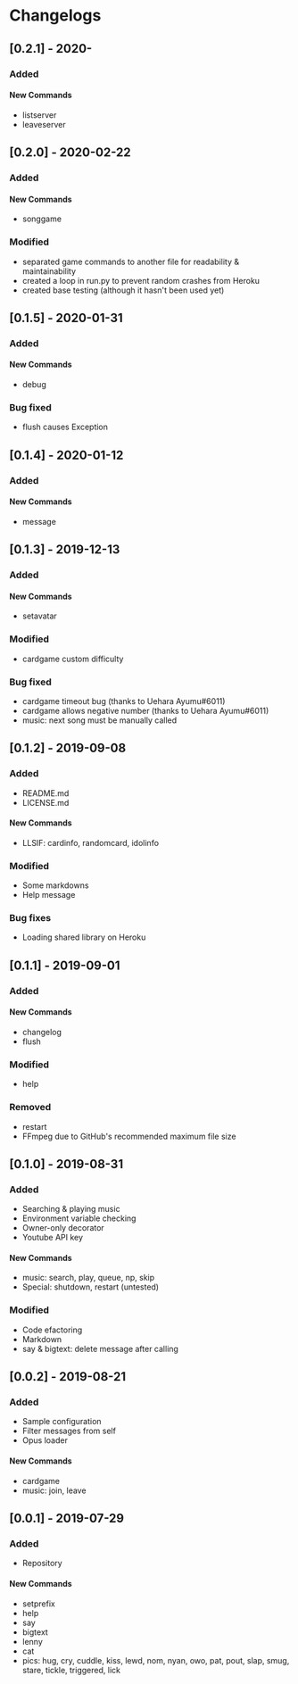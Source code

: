 # Changelogs

## [0.2.1] - 2020-
### Added
#### New Commands
- listserver
- leaveserver

## [0.2.0] - 2020-02-22
### Added
#### New Commands
- songgame
### Modified
- separated game commands to another file for readability & maintainability
- created a loop in run.py to prevent random crashes from Heroku
- created base testing (although it hasn't been used yet)

## [0.1.5] - 2020-01-31
### Added
#### New Commands
- debug
### Bug fixed
- flush causes Exception

## [0.1.4] - 2020-01-12
### Added
#### New Commands
- message

## [0.1.3] - 2019-12-13
### Added
#### New Commands
- setavatar
### Modified
- cardgame custom difficulty
### Bug fixed
- cardgame timeout bug (thanks to Uehara Ayumu#6011)
- cardgame allows negative number (thanks to Uehara Ayumu#6011)
- music: next song must be manually called

## [0.1.2] - 2019-09-08
### Added
- README.md
- LICENSE.md
#### New Commands
- LLSIF: cardinfo, randomcard, idolinfo
### Modified
- Some markdowns
- Help message
### Bug fixes
- Loading shared library on Heroku

## [0.1.1] - 2019-09-01
### Added
#### New Commands
- changelog
- flush
### Modified
- help
### Removed
- restart
- FFmpeg due to GitHub's recommended maximum file size

## [0.1.0] - 2019-08-31
### Added
- Searching & playing music
- Environment variable checking
- Owner-only decorator
- Youtube API key
#### New Commands
- music: search, play, queue, np, skip
- Special: shutdown, restart (untested)
### Modified
- Code efactoring
- Markdown
- say & bigtext: delete message after calling

## [0.0.2] - 2019-08-21
### Added
- Sample configuration
- Filter messages from self
- Opus loader
#### New Commands
- cardgame
- music: join, leave

## [0.0.1] - 2019-07-29
### Added
- Repository
#### New Commands
- setprefix
- help
- say
- bigtext
- lenny
- cat
- pics: hug, cry, cuddle, kiss, lewd, nom, nyan, owo, pat, pout, slap, smug, stare, tickle, triggered, lick